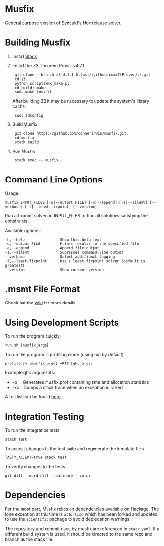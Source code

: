 # Musfix

General purpose version of Synquid's Horn clause solver.

# Building Musfix

1. Install [Stack](https://docs.haskellstack.org/en/stable/README/#how-to-install)

2. Install the Z3 Theorem Prover v4.7.1

        git clone --branch z3-4.7.1 https://github.com/Z3Prover/z3.git
        cd z3
        python scripts/mk_make.py
        cd build; make
        sudo make install

   After building Z3 it may be necessary to update the system's library cache:

        sudo ldconfig

3. Build Musfix

        git clone https://github.com/connerirwin/musfix.git
        cd musfix
        stack build

4. Run Musfix

        stack exec -- musfix

# Command Line Options

Usage:

    musfix INPUT_FILES [-o|--output FILE] [-a|--append] [-s|--silent] [--verbose] [-l|--least-fixpoint] [--version]

Run a fixpoint solver on INPUT_FILES to find all solutions satisfying the constraints

Available options:

    -h,--help                Show this help text
    -o,--output FILE         Prints results to the specified file
    -a,--append              Append file output
    -s,--silent              Supresses command-line output
    --verbose                Output additional logging
    -l,--least-fixpoint      Use a least-fixpoint solver (default is greatest)
    --version                Show current version

# .msmt File Format

Check out the [wiki](https://github.com/connerirwin/musfix/wiki/MSMT-File-Format) for more details

# Using Development Scripts

To run the program quickly

    run.sh [musfix_args]

To run the program in profiling mode (using -xc by default)

    profile.sh [musfix_args] +RTS [ghc_args]

Example ghc arguments:
* -p &nbsp;&nbsp;&nbsp; Generates musfix.prof containing time and allocation statistics
* -xc &nbsp;&nbsp; Dumps a stack trace when an exception is raised

A full list can be found [here](https://downloads.haskell.org/~ghc/latest/docs/html/users_guide/profiling.html)

# Integration Testing

To run the integration tests

    stack test

To accept changes to the test suite and regenerate the template files

    TASTY_ACCEPT=true stack test

To verify changes to the tests

    git diff --word-diff --patience --color
    
# Dependencies

For the most part, Musfix relies on dependencies available on Hackage. The lone exception at this time is `atto-lisp` which has been forked and updated to use the `scientific` package to avoid deprecation warnings.

The repository and commit used by musfix are referenced in `stack.yaml`. If a different build system is used, it should be directed to the same repo and branch as the stack file.
